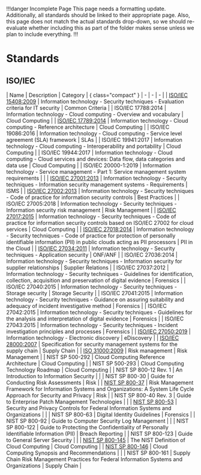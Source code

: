 !!!danger Incomplete Page
This page needs a formatting update. Additionally, all standards should be linked to their appropriate page. Also, this page does not match the actual standards drop-down, so we should re-evaluate whether including this as part of the folder makes sense unless we plan to include everything.
!!!

# Standards

## ISO/IEC

| Name | Description | Category | { class="compact" }
| - | - | - |
| [ISO/IEC 15408:2009](/standards/iso-iec-15408-2009.md) | Information technology - Security techniques - Evaluation criteria for IT security | Common Criteria |
| ISO/IEC 17788:2014 | Information technology - Cloud computing - Overview and vocabulary | Cloud Computing |
| [ISO/IEC 17789:2014](/standards/iso-iec-17789-2014.md) | Information technology - Cloud computing - Reference architecture | Cloud Computing |
| ISO/IEC 19086:2016 | Information technology - Cloud computing - Service level agreement (SLA) framework | SLAs |
| ISO/IEC 19941:2017 | Information technology - Cloud computing - Interoperability and portability | Cloud Computing |
| ISO/IEC 19944:2017 | Information technology - Cloud computing - Cloud services and devices: Data flow, data categories and data use | Cloud Computing |
| ISO/IEC 20000-1:2019 | Information technology - Service management - Part 1: Service management system requirements | |
| [ISO/IEC 27001:2013](/standards/iso-iec-27001-2013.md) | Information technology - Security techniques - Information security management systems - Requirements | ISMS |
| [ISO/IEC 27002:2013](/standards/iso-iec-27002-2013.md) | Information technology - Security techniques - Code of practice for information security controls | Best Practices |
| ISO/IEC 27005:2018 | Information technology - Security techniques - Information security risk management | Risk Management |
| [ISO/IEC 27017:2015](/standards/iso-iec-27017-2015.md) | Information technology - Security techniques - Code of practice for information security controls based on ISO/IEC 27002 for cloud services | Cloud Computing |
| [ISO/IEC 27018:2014](/standards/iso-iec-27018-2019.md) | Information technology - Security techniques - Code of practice for protection of personally identifiable information (PII) in public clouds acting as PII processors | PII in the Cloud |
| [ISO/IEC 27034:2011](/standards/iso-iec-27034-2011.md) | Information technology - Security techniques - Application security | ONF/ANF |
| ISO/IEC 27036:2014 | Information technology - Security techniques - Information security for supplier relationships | Supplier Relations |
| ISO/IEC 27037:2012 | Information technology - Security techniques - Guidelines for identification, collection, acquisition and preservation of digital evidence | Forensics |
| ISO/IEC 27040:2015 | Information technology - Security techniques - Storage security | Storage Security |
| ISO/IEC 27041:2015 | Information technology - Security techniques - Guidance on assuring suitability and adequacy of incident investigative method | Forensics |
| ISO/IEC 27042:2015 | Information technology - Security techniques - Guidelines for the analysis and interpretation of digital evidence | Forensics |
| ISO/IEC 27043:2015 | Information technology - Security techniques - Incident investigation principles and processes | Forensics |
| [ISO/IEC 27050:2019](/standards/iso-iec-27050-2019.md) | Information technology - Electronic discovery | eDiscovery |
| [ISO/IEC 28000:2007](/standards/iso-28000-2007.md) | Specification for security management systems for the supply chain | Supply Chain |
| [ISO 31000:2009](/standards/iso-31000-2018.md) | Risk management | Risk Management |
| NIST SP 500-292 | Cloud Computing Reference Architecture | Cloud Computing |
| NIST SP 500-293 | Cloud Computing Technology Roadmap | Cloud Computing |
| NIST SP 800-12 Rev. 1 | An Introduction to Information Security | |
| NIST SP 800-30 | Guide for Conducting Risk Assessments | Risk |
| [NIST SP 800-37](/standards/nist-sp-800-37.md) | Risk Management Framework for Information Systems and Organizations: A System Life Cycle Approach for Security and Privacy | Risk |
| NIST SP 800-40 Rev. 3 | Guide to Enterprise Patch Management Technologies | |
| [NIST SP 800-53](/standards/nist-sp-800-53.md) | Security and Privacy Controls for Federal Information Systems and Organizations | |
| NIST SP 800-63 | Digital Identity Guidelines | Forensics |
| NIST SP 800-92 | Guide to Computer Security Log Management | |
| NIST SP 800-122 | Guide to Protecting the Confidentiality of Personally Identifiable Information (PII) | Breach Reporting |
| NIST SP 800-123 | Guide to General Server Security | |
| [NIST SP 800-145](/standards/nist-sp-800-145.md) | The NIST Definition of Cloud Computing | Cloud Computing |
| [NIST SP 800-146](/standards/nist-sp-800-146.md) | Cloud Computing Synopsis and Recommendations | |
| NIST SP 800-161 | Supply Chain Risk Management Practices for Federal Information Systems and Organizations | Supply Chain |
